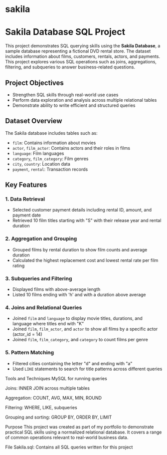 # sakila
# Sakila Database SQL Project

This project demonstrates SQL querying skills using the **Sakila Database**, a sample database representing a fictional DVD rental store. The dataset includes information about films, customers, rentals, actors, and payments. This project explores various SQL operations such as joins, aggregations, filtering, and subqueries to answer business-related questions.

## Project Objectives

- Strengthen SQL skills through real-world use cases
- Perform data exploration and analysis across multiple relational tables
- Demonstrate ability to write efficient and structured queries

## Dataset Overview

The Sakila database includes tables such as:

- `film`: Contains information about movies
- `actor`, `film_actor`: Contains actors and their roles in films
- `language`: Film languages
- `category`, `film_category`: Film genres
- `city`, `country`: Location data
- `payment`, `rental`: Transaction records

## Key Features

### 1. Data Retrieval
- Selected customer payment details including rental ID, amount, and payment date
- Retrieved 10 film titles starting with "S" with their release year and rental duration

### 2. Aggregation and Grouping
- Grouped films by rental duration to show film counts and average duration
- Calculated the highest replacement cost and lowest rental rate per film rating

### 3. Subqueries and Filtering
- Displayed films with above-average length
- Listed 10 films ending with 'h' and with a duration above average

### 4. Joins and Relational Queries
- Joined `film` and `language` to display movie titles, durations, and language where titles end with "K"
- Joined `film`, `film_actor`, and `actor` to show all films by a specific actor (actor_id = 14)
- Joined `film`, `film_category`, and `category` to count films per genre

### 5. Pattern Matching
- Filtered cities containing the letter "d" and ending with "a"
- Used `LIKE` statements to search for title patterns across different queries

Tools and Techniques
MySQL for running queries

Joins: INNER JOIN across multiple tables

Aggregation: COUNT, AVG, MAX, MIN, ROUND

Filtering: WHERE, LIKE, subqueries

Grouping and sorting: GROUP BY, ORDER BY, LIMIT

Purpose
This project was created as part of my portfolio to demonstrate practical SQL skills using a normalized relational database. It covers a range of common operations relevant to real-world business data.

File
Sakila.sql: Contains all SQL queries written for this project
